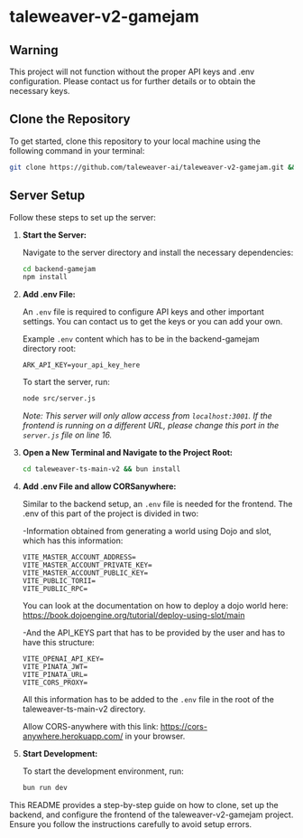 # taleweaver-v2-gamejam

## Warning
This project will not function without the proper API keys and .env configuration. Please contact us for further details or to obtain the necessary keys.

## Clone the Repository

To get started, clone this repository to your local machine using the following command in your terminal:

```bash
git clone https://github.com/taleweaver-ai/taleweaver-v2-gamejam.git && cd taleweaver-v2-gamejam
```

## Server Setup

Follow these steps to set up the server:

1. **Start the Server:**

   Navigate to the server directory and install the necessary dependencies:

   ```bash
   cd backend-gamejam
   npm install
   ```

2. **Add .env File:**

   An `.env` file is required to configure API keys and other important settings. You can contact us to get the keys or you can add your own.

   Example `.env` content which has to be in the backend-gamejam directory root:

   ```
   ARK_API_KEY=your_api_key_here
   ```

   To start the server, run:

   ```bash
   node src/server.js
   ```

   *Note: This server will only allow access from `localhost:3001`. If the frontend is running on a different URL, please change this port in the `server.js` file on line 16.*

3. **Open a New Terminal and Navigate to the Project Root:**

   ```bash
   cd taleweaver-ts-main-v2 && bun install
   ```

4. **Add .env File and allow CORSanywhere:**

   Similar to the backend setup, an `.env` file is needed for the frontend. The .env of this part of the project is divided in two:

      -Information obtained from generating a world using Dojo and slot, which has this information:
      
   ``` 
   VITE_MASTER_ACCOUNT_ADDRESS=
   VITE_MASTER_ACCOUNT_PRIVATE_KEY=
   VITE_MASTER_ACCOUNT_PUBLIC_KEY=
   VITE_PUBLIC_TORII=
   VITE_PUBLIC_RPC=
   ```
   You can look at the documentation on how to deploy a dojo world here: https://book.dojoengine.org/tutorial/deploy-using-slot/main

   
      -And the API_KEYS part that has to be provided by the user and has to have this structure:
   ```
   VITE_OPENAI_API_KEY=
   VITE_PINATA_JWT=
   VITE_PINATA_URL=
   VITE_CORS_PROXY=
   ```

   All this information has to be added to the `.env` file in the root of the taleweaver-ts-main-v2 directory.
   
   Allow CORS-anywhere with this link: https://cors-anywhere.herokuapp.com/ in your browser.

6. **Start Development:**

   To start the development environment, run:

   ```bash
   bun run dev
   ```

This README provides a step-by-step guide on how to clone, set up the backend, and configure the frontend of the taleweaver-v2-gamejam project. Ensure you follow the instructions carefully to avoid setup errors.

